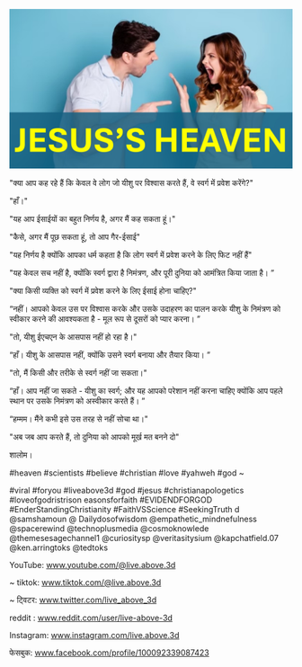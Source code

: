 ![Video cover image](../cover2.jpg "cover photo")

"क्या आप कह रहे हैं कि केवल वे लोग जो यीशु पर विश्वास करते हैं, वे स्वर्ग में प्रवेश करेंगे?"

"हाँ।"

"यह आप ईसाईयों का बहुत निर्णय है, अगर मैं कह सकता हूं।"

"कैसे, अगर मैं पूछ सकता हूं, तो आप गैर-ईसाई"

"यह निर्णय है क्योंकि आपका धर्म कहता है कि लोग स्वर्ग में प्रवेश करने के लिए फिट नहीं हैं"

"यह केवल सच नहीं है, क्योंकि स्वर्ग द्वारा है निमंत्रण, और पूरी दुनिया को आमंत्रित किया जाता है। ”

"क्या किसी व्यक्ति को स्वर्ग में प्रवेश करने के लिए ईसाई होना चाहिए?"

“नहीं। आपको केवल उस पर विश्वास करके और उसके उदाहरण का पालन करके यीशु के निमंत्रण को स्वीकार करने की आवश्यकता है - मूल रूप से दूसरों को प्यार करना। ”

"तो, यीशु ईएचएन के आसपास नहीं हो रहा है।"

“हाँ। यीशु के आसपास नहीं, क्योंकि उसने स्वर्ग बनाया और तैयार किया। ”

"तो, मैं किसी और तरीके से स्वर्ग नहीं जा सकता।"

“हाँ। आप नहीं जा सकते - यीशु का स्वर्ग; और यह आपको परेशान नहीं करना चाहिए क्योंकि आप पहले स्थान पर उसके निमंत्रण को अस्वीकार करते हैं। ”

“हम्मम। मैंने कभी इसे उस तरह से नहीं सोचा था।"

"अब जब आप करते हैं, तो दुनिया को आपको मूर्ख मत बनने दो"

शालोम।


#heaven #scientists #believe #christian #love #yahweh #god ~

#viral #foryou #liveabove3d #god #jesus #christianapologetics #loveofgodristrison easonsforfaith #EVIDENDFORGOD #EnderStandingChristianity #FaithVSScience #SeekingTruth d @samshamoun @ Dailydosofwisdom @empathetic_mindnefulness @spacerewind @technoplusmedia @cosmoknowlede @themesesagechannel1 @curiositysp @veritasitysium @kapchatfield.07 @ken.arringtoks @tedtoks

YouTube: www.youtube.com/@live.above.3d


~ tiktok: www.tiktok.com/@live.above.3d

~ ट्विटर: www.twitter.com/live_above_3d

reddit : www.reddit.com/user/live-above-3d

Instagram: www.instagram.com/live.above.3d

फेसबुक: www.facebook.com/profile/100092339087423


